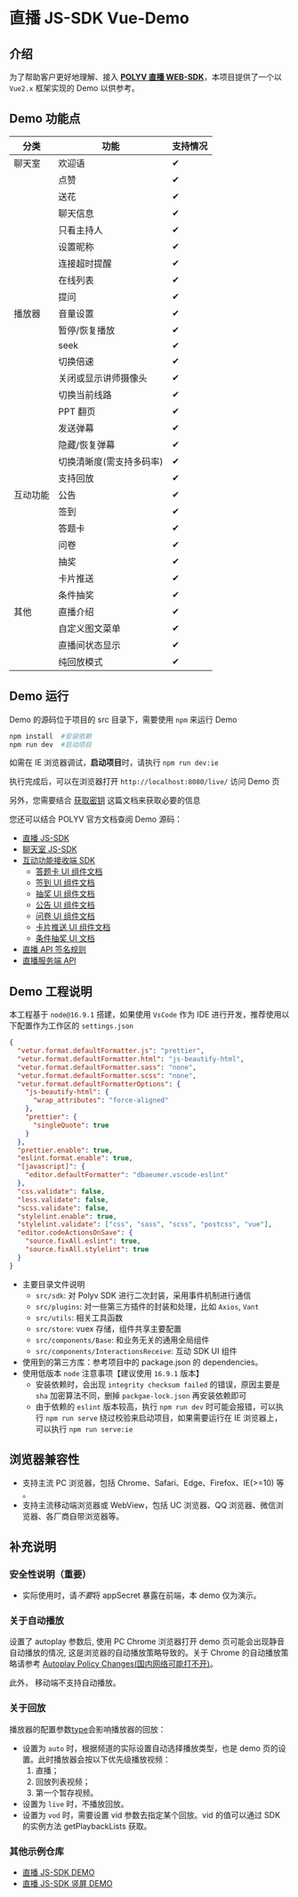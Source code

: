# 直播 JS-SDK Vue-Demo

## 介绍

为了帮助客户更好地理解、接入 **[POLYV 直播 WEB-SDK](https://help.polyv.net/index.html#/live/js/)**，本项目提供了一个以 `Vue2.x` 框架实现的 Demo 以供参考。

## Demo 功能点

| 分类     | 功能                     | 支持情况 |
| -------- | ------------------------ | -------- |
| 聊天室   | 欢迎语                   | ✔        |
|          | 点赞                     | ✔        |
|          | 送花                     | ✔        |
|          | 聊天信息                 | ✔        |
|          | 只看主持人               | ✔        |
|          | 设置昵称                 | ✔        |
|          | 连接超时提醒             | ✔        |
|          | 在线列表                 | ✔        |
|          | 提问                     | ✔        |
| 播放器   | 音量设置                 | ✔        |
|          | 暂停/恢复播放            | ✔        |
|          | seek                     | ✔        |
|          | 切换倍速                 | ✔        |
|          | 关闭或显示讲师摄像头     | ✔        |
|          | 切换当前线路             | ✔        |
|          | PPT 翻页                 | ✔        |
|          | 发送弹幕                 | ✔        |
|          | 隐藏/恢复弹幕            | ✔        |
|          | 切换清晰度(需支持多码率) | ✔        |
|          | 支持回放                 | ✔        |
| 互动功能 | 公告                     | ✔        |
|          | 签到                     | ✔        |
|          | 答题卡                   | ✔        |
|          | 问卷                     | ✔        |
|          | 抽奖                     | ✔        |
|          | 卡片推送                 | ✔        |
|          | 条件抽奖                 | ✔        |
| 其他     | 直播介绍                 | ✔        |
|          | 自定义图文菜单           | ✔        |
|          | 直播间状态显示           | ✔        |
|          | 纯回放模式               | ✔        |

## Demo 运行

Demo 的源码位于项目的 src 目录下，需要使用 `npm` 来运行 Demo

```sh
npm install  #安装依赖
npm run dev  #启动项目
```

如需在 IE 浏览器调试，**启动项目**时，请执行 `npm run dev:ie`

执行完成后，可以在浏览器打开 `http://localhost:8080/live/` 访问 Demo 页

另外，您需要结合 [获取密钥](https://help.polyv.net/index.html#/live/api/getSecretKey) 这篇文档来获取必要的信息

您还可以结合 POLYV 官方文档查阅 Demo 源码：

- [直播 JS-SDK](https://help.polyv.net/index.html#/live/js/live_js_sdk/live_js_sdk)
- [聊天室 JS-SDK](https://help.polyv.net/index.html#/live/js/chat_js_sdk)
- [互动功能接收端 SDK](https://help.polyv.net/index.html#/live/js/new_sdk/interactions_receive_sdk/sdk/overview)
  - [答题卡 UI 组件文档](https://help.polyv.net/index.html#/live/js/new_sdk/interactions_receive_sdk/ui/default/answer_card)
  - [签到 UI 组件文档](https://help.polyv.net/index.html#/live/js/new_sdk/interactions_receive_sdk/ui/default/check_in)
  - [抽奖 UI 组件文档](https://help.polyv.net/index.html#/live/js/new_sdk/interactions_receive_sdk/ui/default/lottery)
  - [公告 UI 组件文档](https://help.polyv.net/index.html#/live/js/new_sdk/interactions_receive_sdk/ui/default/notice)
  - [问卷 UI 组件文档](https://help.polyv.net/index.html#/live/js/new_sdk/interactions_receive_sdk/ui/default/questionnaire)
  - [卡片推送 UI 组件文档](https://help.polyv.net/index.html#/live/js/new_sdk/interactions_receive_sdk/ui/default/push_card)
  - [条件抽奖 UI 文档](https://help.polyv.net/index.html#/live/js/new_sdk/interactions_receive_sdk/ui/default/welfare_lottery)
- [直播 API 签名规则](https://help.polyv.net/index.html#/live/api/buildSign)
- [直播服务端 API](https://help.polyv.net/index.html#/live/api/)

## Demo 工程说明

本工程基于 `node@16.9.1` 搭建，如果使用 `VsCode` 作为 IDE 进行开发，推荐使用以下配置作为工作区的 `settings.json`

```json
{
  "vetur.format.defaultFormatter.js": "prettier",
  "vetur.format.defaultFormatter.html": "js-beautify-html",
  "vetur.format.defaultFormatter.sass": "none",
  "vetur.format.defaultFormatter.scss": "none",
  "vetur.format.defaultFormatterOptions": {
    "js-beautify-html": {
      "wrap_attributes": "force-aligned"
    },
    "prettier": {
      "singleQuote": true
    }
  },
  "prettier.enable": true,
  "eslint.format.enable": true,
  "[javascript]": {
    "editor.defaultFormatter": "dbaeumer.vscode-eslint"
  },
  "css.validate": false,
  "less.validate": false,
  "scss.validate": false,
  "stylelint.enable": true,
  "stylelint.validate": ["css", "sass", "scss", "postcss", "vue"],
  "editor.codeActionsOnSave": {
    "source.fixAll.eslint": true,
    "source.fixAll.stylelint": true
  }
}
```

- 主要目录文件说明
  - `src/sdk`: 对 Polyv SDK 进行二次封装，采用事件机制进行通信
  - `src/plugins`: 对一些第三方插件的封装和处理，比如 `Axios`, `Vant`
  - `src/utils`: 相关工具函数
  - `src/store`: vuex 存储，组件共享主要配置
  - `src/components/Base`: 和业务无关的通用全局组件
  - `src/components/InteractionsReceive`: 互动 SDK UI 组件
- 使用到的第三方库：参考项目中的 package.json 的 dependencies。
- 使用低版本 `node` 注意事项【建议使用 `16.9.1` 版本】
  - 安装依赖时，会出现 `integrity checksum failed` 的错误，原因主要是 `sha` 加密算法不同，删掉 `packgae-lock.json` 再安装依赖即可
  - 由于依赖的 `eslint` 版本较高，执行 `npm run dev` 时可能会报错，可以执行 `npm run serve` 绕过校验来启动项目，如果需要运行在 IE 浏览器上，可以执行 `npm run serve:ie`

## 浏览器兼容性

- 支持主流 PC 浏览器，包括 Chrome、Safari、Edge、Firefox、IE(>=10) 等 。
- 支持主流移动端浏览器或 WebView，包括 UC 浏览器、QQ 浏览器、微信浏览器、各厂商自带浏览器等。

## 补充说明

### 安全性说明（重要）

- 实际使用时，请*不要*将 appSecret 暴露在前端，本 demo 仅为演示。

### 关于自动播放

设置了 autoplay 参数后, 使用 PC Chrome 浏览器打开 demo 页可能会出现静音自动播放的情况, 这是浏览器的自动播放策略导致的。关于 Chrome 的自动播放策略请参考 [Autoplay Policy Changes(国内网络可能打不开)](https://developers.google.com/web/updates/2017/09/autoplay-policy-changes)。

此外， 移动端不支持自动播放。

### 关于回放

播放器的配置参数[type](https://help.polyv.net/index.html#/live/js/live_js_sdk/live_js_sdk?id=%E5%AE%9E%E4%BE%8B%E5%B1%9E%E6%80%A7)会影响播放器的回放：

- 设置为 `auto` 时，根据频道的实际设置自动选择播放类型，也是 demo 页的设置。此时播放器会按以下优先级播放视频：
  1. 直播；
  2. 回放列表视频；
  3. 第一个暂存视频。
- 设置为 `live` 时，不播放回放。
- 设置为 `vod` 时，需要设置 vid 参数去指定某个回放。vid 的值可以通过 SDK 的实例方法 getPlaybackLists 获取。

### 其他示例仓库

- [直播 JS-SDK DEMO](https://github.com/polyv/live-js-sdk-demo-basic)
- [直播 JS-SDK 竖屏 DEMO](https://github.com/polyv/live-js-sdk-demo-portrait)
